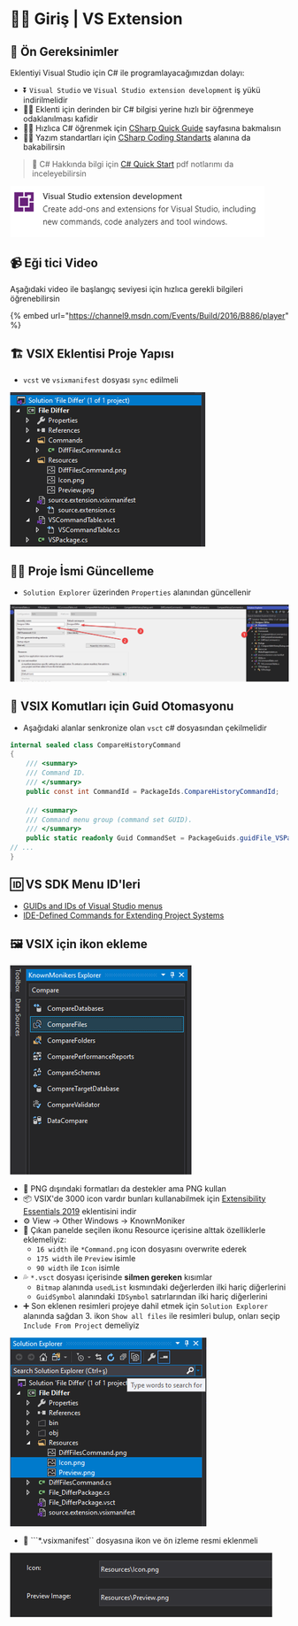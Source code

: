 # 🚴‍♂️ Giriş \| VS Extension

## 💎 Ön Gereksinimler

Eklentiyi Visual Studio için C\# ile programlayacağımızdan dolayı:

* ⏬ `Visual Studio` ve `Visual Studio extension development` iş yükü indirilmelidir
* 💁‍♂️ Eklenti için derinden bir C\# bilgisi yerine hızlı bir öğrenmeye odaklanılması kafidir
* 🏃‍♂️ Hızlıca C\# öğrenmek için [CSharp Quick Guide](https://www.tutorialspoint.com/csharp/csharp_quick_guide.htm) sayfasına bakmalısın
* 👮‍♂️ Yazım standartları için [CSharp Coding Standarts](https://www.dofactory.com/reference/csharp-coding-standards) alanına da bakabilirsin

> 📃 C\# Hakkında bilgi için [C\# Quick Start](./assets/C#%20Quick%20Start.pdf) pdf notlarımı da inceleyebilirsin

![](../../.gitbook/assets/visual_studio_extension_development.png)

## 📹 Eği tici Video

Aşağıdaki video ile başlangıç seviyesi için hızlıca gerekli bilgileri öğrenebilirsin

{% embed url="https://channel9.msdn.com/Events/Build/2016/B886/player" %}

## 🏗️ VSIX Eklentisi Proje Yapısı

* `vcst` ve `vsixmanifest` dosyası `sync` edilmeli

![](../../.gitbook/assets/vsix_project_structure.png)

## 👨‍🔧 Proje İsmi Güncelleme

* `Solution Explorer` üzerinden `Properties` alanından güncellenir

![](../../.gitbook/assets/vsix_change_project_name.png)

## 🤖 VSIX Komutları için Guid Otomasyonu

* Aşağıdaki alanlar senkronize olan `vsct` c\# dosyasından çekilmelidir

```csharp
internal sealed class CompareHistoryCommand
{
    /// <summary>
    /// Command ID.
    /// </summary>
    public const int CommandId = PackageIds.CompareHistoryCommandId;

    /// <summary>
    /// Command menu group (command set GUID).
    /// </summary>
    public static readonly Guid CommandSet = PackageGuids.guidFile_VSPackageCmdSet;
// ...
}
```

## 🆔 VS SDK Menu ID'leri

* [GUIDs and IDs of Visual Studio menus](https://docs.microsoft.com/en-us/visualstudio/extensibility/internals/guids-and-ids-of-visual-studio-menus?view=vs-2019s)
* [IDE-Defined Commands for Extending Project Systems](https://docs.microsoft.com/en-us/visualstudio/extensibility/internals/ide-defined-commands-for-extending-project-systems?view=vs-2019s)

## 🖼️ VSIX için ikon ekleme

![](../../.gitbook/assets/vsix_known_monikers.png)

* 🌟 PNG dışındaki formatları da destekler ama PNG kullan
* 📦 VSIX'de 3000 icon vardır bunları kullanabilmek için [Extensibility Essentials 2019](https://marketplace.visualstudio.com/items?itemName=MadsKristensen.ExtensibilityEssentials2019) eklentisini indir
* ⚙️ View -&gt; Other Windows -&gt; KnownMoniker
* 📝 Çıkan panelde seçilen ikonu Resource içerisine alttak özelliklerle eklemeliyiz:
  * `16 width` ile  `*Command.png` icon dosyasını overwrite ederek
  * `175 width` ile `Preview` isimle
  * `90 width` ile `Icon` isimle
* 💦 `*.vsct` dosyası içerisinde **silmen gereken** kısımlar
  * `Bitmap` alanında `usedList` kısmındaki değerlerden ilki hariç diğerlerini
  * `GuidSymbol` alanındaki `IDSymbol` satırlarından ilki hariç diğerlerini
* ➕ Son eklenen resimleri projeye dahil etmek için `Solution Explorer` alanında  sağdan 3. ikon `Show all files` ile resimleri bulup, onları seçip `Include From Project` demeliyiz

![](../../.gitbook/assets/vsix_resources_example.png)



* 🔨 ```*.vsixmanifest`` dosyasına ikon ve ön izleme resmi eklenmeli

![](../../.gitbook/assets/vsix_manifest_res_icon.png)

## 


